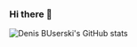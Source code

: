 ### Hi there 👋

![Denis BUserski's GitHub stats](https://github-readme-stats.vercel.app/api?username=denisbuserski&show_icons=true&theme=github_dark)

<!-- [![Top Langs](https://github-readme-stats.vercel.app/api/top-langs/?username=denisbuserski&layout=compact)](https://github.com/denisbuserski/github-readme-stats) -->
